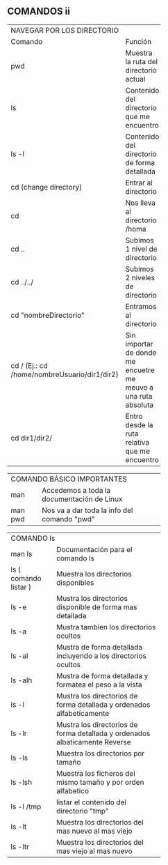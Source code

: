 ## COMANDOS ii

<table style="width:70%">
    <tr>
        <td colspan="2">NAVEGAR POR LOS DIRECTORIO</td>
    </tr>
    <tr>
        <td>Comando</td>
        <td>Función</td>
    </tr>
    <tr>
        <td>pwd</td>
        <td>Muestra la ruta del directorio actual</td>
    </tr>
    <tr>
        <td>ls</td>
        <td>Contenido del directorio que me encuentro</td>
    </tr>
    <tr>
        <td>ls -l</td>
        <td>Contenido del directorio de forma detallada</td>
    </tr>
    <tr>
        <td>cd (change directory)</td>
        <td>Entrar al directorio</td>
    </tr>
    <tr>
        <td>cd</td>
        <td>Nos lleva al directorio /homa</td>
    </tr>
    <tr>
        <td>cd ..</td>
        <td>Subimos 1 nivel de directorio</td>
    </tr>
    <tr>
        <td>cd ../../</td>
        <td>Subimos 2 niveles de directorio</td>
    </tr>
    <tr>
        <td>cd "nombreDirectorio"</td>
        <td>Entramos al directorio</td>
    </tr>
    <tr>
        <td>cd / (Ej.: cd /home/nombreUsuario/dir1/dir2)</td>
        <td>Sin importar de donde me encuetre me meuvo a una ruta absoluta</td>
    </tr>
    <tr>
        <td>cd dir1/dir2/</td>
        <td>Entro desde la ruta relativa que me encuentro</td>
    </tr>
</table>
<table style="width:70%">
    <tr>
        <td colspan="2">COMANDO BÁSICO IMPORTANTES</td>
    </tr>
    <tr>
        <td>man</td>
        <td>Accedemos a toda la documentación de Linux</td>
    </tr>
    <tr>
        <td>man pwd</td>
        <td>Nos va a dar toda la info del comando "pwd"</td>
    </tr>
</table>
<table style="width:70%">
    <tr>
        <td colspan="2">COMANDO ls </td>
    </tr>
    <tr>
        <td>man ls</td>
        <td>Documentación para el comando ls</td>
    </tr>
    <tr>
        <td>ls ( comando listar )</td>
        <td>Muestra los directorios disponibles</td>
    </tr>
    <tr>
        <td>ls -e</td>
        <td>Mustra los directorios disponible de forma mas detallada</td>
    </tr>
    <tr>
        <td>ls -a</td>
        <td>Mustra tambien los directorios ocultos</td>
    </tr>
    <tr>
        <td>ls -al</td>
        <td>Mustra de forma detallada incluyendo a los directorios ocultos</td>
    </tr>
    <tr>
        <td>ls -alh</td>
        <td>Mustra de forma detallada y formatea el peso a la vista</td>
    </tr>
    <tr>
        <td>ls -l</td>
        <td>Mustra los directorios de forma detallada y ordenados alfabeticamente</td>
    </tr>
    <tr>
        <td>ls -lr</td>
        <td>Mustra los directorios de forma detallada y ordenados albaticamente Reverse</td>
    </tr>
    <tr>
        <td>ls -ls</td>
        <td>Muestra los directorios por tamaño</td>
    </tr>
    <tr>
        <td>ls -lsh</td>
        <td>Muestra los ficheros del mismo tamaño y por orden alfabetico</td>
    </tr>
    <tr>
        <td>ls -l /tmp</td>
        <td>listar el contenido del directorio "tmp"</td>
    </tr>
    <tr>
        <td>ls -lt</td>
        <td>Muestra los directorios del mas nuevo al mas viejo</td>
    </tr>
    <tr>
        <td>ls -ltr</td>
        <td>Muestra los directorios del mas viejo al mas nuevo</td>
    </tr>
</table>